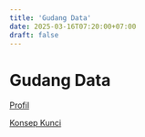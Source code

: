 ```yaml
---
title: 'Gudang Data'
date: 2025-03-16T07:20:00+07:00
draft: false
---
```


# Gudang Data

[Profil](./profil/)

[Konsep Kunci](./konsep-kunci/)
